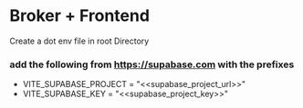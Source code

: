 # Broker + Frontend

Create a dot env file in root Directory

### add the following from https://supabase.com with the prefixes

+ VITE_SUPABASE_PROJECT = "<<supabase_project_url>>"
+ VITE_SUPABASE_KEY = "<<supabase_project_key>>"
